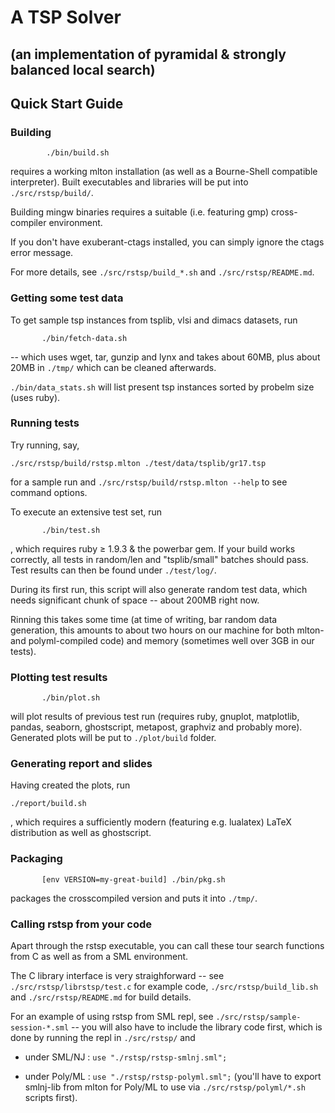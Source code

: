 
#                        A TSP Solver

##   (an implementation of pyramidal & strongly balanced local search)

##                     Quick Start Guide

### Building


   ```
           ./bin/build.sh
   ```
   requires a working mlton installation (as well as a Bourne-Shell compatible interpreter).
   Built executables and libraries will be put into `./src/rstsp/build/`.

   Building mingw binaries requires a suitable (i.e. featuring gmp)
   cross-compiler environment.

   If you don't have exuberant-ctags installed,
   you can simply ignore the ctags error message.

   For more details, see `./src/rstsp/build_*.sh` and `./src/rstsp/README.md`.

### Getting some test data

   To get sample tsp instances from tsplib, vlsi and dimacs datasets, run

   ```
          ./bin/fetch-data.sh
   ```
   -- which uses wget, tar, gunzip and lynx and takes about 60MB,
   plus about 20MB in `./tmp/` which can be cleaned afterwards.

   `./bin/data_stats.sh` will list present tsp instances sorted by
   probelm size (uses ruby).

### Running tests

   Try running, say,
   ```
   ./src/rstsp/build/rstsp.mlton ./test/data/tsplib/gr17.tsp
   ```
   for a sample run and `./src/rstsp/build/rstsp.mlton --help`
   to see command options.

   To execute an extensive test set, run

   ```
          ./bin/test.sh
   ```
   , which requires ruby ≥ 1.9.3 & the powerbar gem.
   If your build works correctly, all tests in
   random/len and "tsplib/small" batches should pass.
   Test results can then be found under `./test/log/`.

   During its first run, this script will also generate random test data,
   which needs significant chunk of space -- about 200MB right now.

   Rinning this takes some time (at time of writing, bar random data generation,
   this amounts to about two hours on our machine for both mlton- and polyml-compiled code)
   and memory (sometimes well over 3GB in our tests).

### Plotting test results


   ```
          ./bin/plot.sh
   ```
   will plot results of previous test run
   (requires ruby, gnuplot, matplotlib, pandas, seaborn, ghostscript, metapost, graphviz and probably more).
   Generated plots will be put to `./plot/build` folder.

### Generating report and slides

   Having created the plots, run
   ```
   ./report/build.sh
   ```
   , which requires a sufficiently modern (featuring e.g. lualatex)
   LaTeX distribution as well as ghostscript.

### Packaging


   ```
          [env VERSION=my-great-build] ./bin/pkg.sh
   ```
   packages the crosscompiled version and puts it into `./tmp/`.

### Calling rstsp from your code

   Apart through the rstsp executable, you can call these tour search functions
   from C as well as from a SML environment.

   The C library interface is very straighforward -- see `./src/rstsp/librstsp/test.c`
   for example code, `./src/rstsp/build_lib.sh` and `./src/rstsp/README.md`
   for build details.

   For an example of using rstsp from SML repl,
   see `./src/rstsp/sample-session-*.sml` -- you will also have to include
   the library code first, which is done by running the repl in `./src/rstsp/` and

   - under SML/NJ  : `use "./rstsp/rstsp-smlnj.sml";`

   - under Poly/ML : `use "./rstsp/rstsp-polyml.sml";`
     (you'll have to export smlnj-lib from mlton for Poly/ML
     to use via `./src/rstsp/polyml/*.sh` scripts first).

